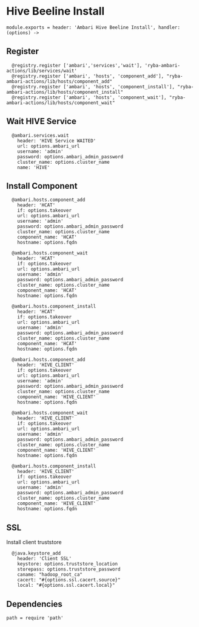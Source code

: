 
# Hive Beeline Install

    module.exports = header: 'Ambari Hive Beeline Install', handler: (options) ->

## Register

      @registry.register ['ambari','services','wait'], 'ryba-ambari-actions/lib/services/wait'
      @registry.register ['ambari', 'hosts', 'component_add'], "ryba-ambari-actions/lib/hosts/component_add"
      @registry.register ['ambari', 'hosts', 'component_install'], "ryba-ambari-actions/lib/hosts/component_install"
      @registry.register ['ambari', 'hosts', 'component_wait'], "ryba-ambari-actions/lib/hosts/component_wait"

## Wait HIVE Service

      @ambari.services.wait
        header: 'HIVE Service WAITED'
        url: options.ambari_url
        username: 'admin'
        password: options.ambari_admin_password
        cluster_name: options.cluster_name
        name: 'HIVE'

## Install Component

      @ambari.hosts.component_add
        header: 'HCAT'
        if: options.takeover
        url: options.ambari_url
        username: 'admin'
        password: options.ambari_admin_password
        cluster_name: options.cluster_name
        component_name: 'HCAT'
        hostname: options.fqdn
        
      @ambari.hosts.component_wait
        header: 'HCAT'
        if: options.takeover
        url: options.ambari_url
        username: 'admin'
        password: options.ambari_admin_password
        cluster_name: options.cluster_name
        component_name: 'HCAT'
        hostname: options.fqdn

      @ambari.hosts.component_install
        header: 'HCAT'
        if: options.takeover
        url: options.ambari_url
        username: 'admin'
        password: options.ambari_admin_password
        cluster_name: options.cluster_name
        component_name: 'HCAT'
        hostname: options.fqdn

      @ambari.hosts.component_add
        header: 'HIVE_CLIENT'
        if: options.takeover
        url: options.ambari_url
        username: 'admin'
        password: options.ambari_admin_password
        cluster_name: options.cluster_name
        component_name: 'HIVE_CLIENT'
        hostname: options.fqdn

      @ambari.hosts.component_wait
        header: 'HIVE_CLIENT'
        if: options.takeover
        url: options.ambari_url
        username: 'admin'
        password: options.ambari_admin_password
        cluster_name: options.cluster_name
        component_name: 'HIVE_CLIENT'
        hostname: options.fqdn

      @ambari.hosts.component_install
        header: 'HIVE_CLIENT'
        if: options.takeover
        url: options.ambari_url
        username: 'admin'
        password: options.ambari_admin_password
        cluster_name: options.cluster_name
        component_name: 'HIVE_CLIENT'
        hostname: options.fqdn

## SSL
Install client truststore

      @java.keystore_add
        header: 'Client SSL'
        keystore: options.truststore_location
        storepass: options.truststore_password
        caname: "hadoop_root_ca"
        cacert: "#{options.ssl.cacert.source}"
        local: "#{options.ssl.cacert.local}"

## Dependencies

    path = require 'path'
